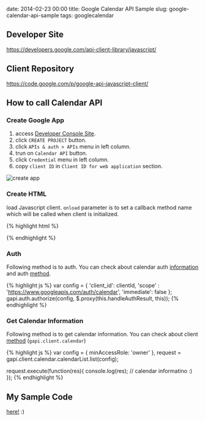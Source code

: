 date: 2014-02-23 00:00
title: Google Calendar API Sample
slug: google-calendar-api-sample
tags: googlecalendar

## Developer Site
https://developers.google.com/api-client-library/javascript/

## Client Repository
https://code.google.com/p/google-api-javascript-client/


## How to call Calendar API

### Create Google App

1. access [Developer Console Site](https://cloud.google.com/console/project).
2. click `CREATE PROJECT` button.
3. click `APIs & auth > APIs` menu in left column.
4. trun on `Calendar API` button.
5. click `Credential` menu in left column.
6. copy `client ID` in `Client ID for web application` section.

![create app](http://kashiro.github.io/google-calendar-api-sample/images/create-app.png)

### Create HTML

load Javascript client.
`onload` parameter is to set a callback method name which will be called when client is initialized.

{% highlight html %}
<script src="https://apis.google.com/js/client.js?onload=onLoadGapiClient"></script>
{% endhighlight %}
	
	
### Auth

Following method is to auth.
You can check about calendar auth [information](https://developers.google.com/google-apps/calendar/auth) and auth [method](https://developers.google.com/api-client-library/javascript/reference/referencedocs).

{% highlight js %}
var config = {
	'client_id': clientId,
    'scope'    : 'https://www.googleapis.com/auth/calendar',
    'immediate': false
};
gapi.auth.authorize(config, $.proxy(this.handleAuthResult, this));
{% endhighlight %}
    
### Get Calendar Information

Following method is to get calendar information.
You can check about client [method](https://developers.google.com/google-apps/calendar/v3/reference/calendarList/list) (`gapi.client.calendar`)

{% highlight js %}
var config = {
        minAccessRole: 'owner'
    },
    request = gapi.client.calendar.calendarList.list(config);

request.execute(function(res){
    console.log(res); // calendar informatino :)
});
{% endhighlight %}
    
## My Sample Code

[here!](https://github.com/kashiro/google-calendar-api-sample) :)
